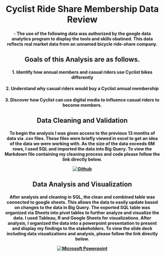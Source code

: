 <h1 align="center"> Cyclist Ride Share Membership Data Review </h1>

<h4 align="center"> - The use of the following data was authorized by the google data analytics program to display the tools and skills obatined. This data reflects real market data from an unnamed bicycle ride-share company. 
  
<h2 align="center"> Goals of this Analysis are as follows.
 <h4 align="center"> 1. Identify how annual members and casual riders use Cyclist bikes differently
 <h4 align="center"> 2. Understand why casual riders would buy a Cyclist annual membership
 <h4 align="center"> 3. Discover how Cyclist can use digital media to influence casual riders to become members. 
   
<h2 align="center"> Data Cleaning and Validation    
<h4 align="center"> To begin the analysis I was given access to the previous 13 months of data via .csv files. 
These files were briefly viewed in excel to get an idea of the data we were working with. As the size of the data exceeds 6M rows, I used SQL and imported the data into Big Query. To view the Markdown file containing my cleaning process and code please follow the link directly below. 
   
 [![Github](https://img.shields.io/badge/SQL_Markdown-grey?style=for-the-badge&logo=github)](https://github.com/grp1516/cyclist_capstone/blob/main/SQL%20Markdown)
  </h4>
   
<h2 align="center"> Data Analysis and Visualization
  <h4 align="center"> After analysis and cleaning in SQL, the clean and combined table was connected to google sheets. 
  This allows the data to easily update based on changes to the data in Big Query. 
The exported SQL table was organized via Sheets into pivot tables to further analyze and visualize the data.
  I used Tableau, R and Google Sheets for visualizations.
After analysis, I organized the data into a powerpoint presentation to present and display my findings to the stakeholders.
  To view the slide deck including data visualizations and analysis, please follow the link directly below. 
   
 [![Microsoft Powerpoint](https://img.shields.io/badge/Cyclist_Slide_Deck-B7472A?style=for-the-badge&logo=microsoft-powerpoint&logoColor=white)](https://github.com/grp1516/cyclist_capstone/blob/main/Cyclist%20Stakeholder%20Presentation.pdf)
  </h4>
   


    
   
   
